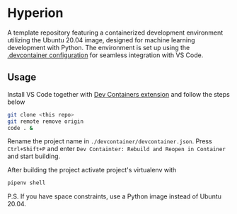 # Hyperion

A template repository featuring a containerized development environment utilizing the Ubuntu 20.04 image, designed for machine learning development with Python. The environment is set up using the [.devcontainer configuration](https://code.visualstudio.com/docs/devcontainers/containers) for seamless integration with VS Code.

## Usage

Install VS Code together with [Dev Containers extension](https://marketplace.visualstudio.com/items?itemName=ms-vscode-remote.remote-containers) and follow the steps below

```bash
git clone <this repo>
git remote remove origin
code . &
```

Rename the project name in `./devcontainer/devcontainer.json`. Press `Ctrl+Shift+P` and enter `Dev Containter: Rebuild and Reopen in Container` and start building.

After building the project activate project's virtualenv with

```bash
pipenv shell
```

P.S. If you have space constraints, use a Python image instead of Ubuntu 20.04.
